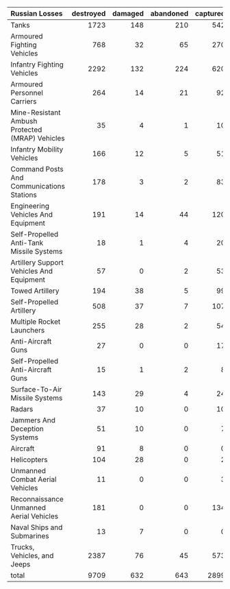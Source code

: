 | Russian Losses                                   |   destroyed |   damaged |   abandoned |   captured |   total |
|:-------------------------------------------------|------------:|----------:|------------:|-----------:|--------:|
| Tanks                                            |        1723 |       148 |         210 |        542 |    2623 |
| Armoured Fighting Vehicles                       |         768 |        32 |          65 |        270 |    1135 |
| Infantry Fighting Vehicles                       |        2292 |       132 |         224 |        620 |    3268 |
| Armoured Personnel Carriers                      |         264 |        14 |          21 |         92 |     391 |
| Mine-Resistant Ambush Protected  (MRAP) Vehicles |          35 |         4 |           1 |         10 |      50 |
| Infantry Mobility Vehicles                       |         166 |        12 |           5 |         51 |     234 |
| Command Posts And Communications Stations        |         178 |         3 |           2 |         83 |     266 |
| Engineering Vehicles And Equipment               |         191 |        14 |          44 |        120 |     369 |
| Self-Propelled Anti-Tank Missile Systems         |          18 |         1 |           4 |         20 |      43 |
| Artillery Support Vehicles And Equipment         |          57 |         0 |           2 |         53 |     112 |
| Towed Artillery                                  |         194 |        38 |           5 |         99 |     336 |
| Self-Propelled Artillery                         |         508 |        37 |           7 |        107 |     659 |
| Multiple Rocket Launchers                        |         255 |        28 |           2 |         54 |     339 |
| Anti-Aircraft Guns                               |          27 |         0 |           0 |         17 |      44 |
| Self-Propelled Anti-Aircraft Guns                |          15 |         1 |           2 |          8 |      26 |
| Surface-To-Air Missile Systems                   |         143 |        29 |           4 |         24 |     200 |
| Radars                                           |          37 |        10 |           0 |         10 |      57 |
| Jammers And Deception Systems                    |          51 |        10 |           0 |          7 |      68 |
| Aircraft                                         |          91 |         8 |           0 |          0 |      99 |
| Helicopters                                      |         104 |        28 |           0 |          2 |     134 |
| Unmanned Combat Aerial Vehicles                  |          11 |         0 |           0 |          3 |      14 |
| Reconnaissance Unmanned Aerial Vehicles          |         181 |         0 |           0 |        134 |     315 |
| Naval Ships and Submarines                       |          13 |         7 |           0 |          0 |      20 |
| Trucks, Vehicles, and Jeeps                      |        2387 |        76 |          45 |        573 |    3081 |
| total                                            |        9709 |       632 |         643 |       2899 |   13883 |